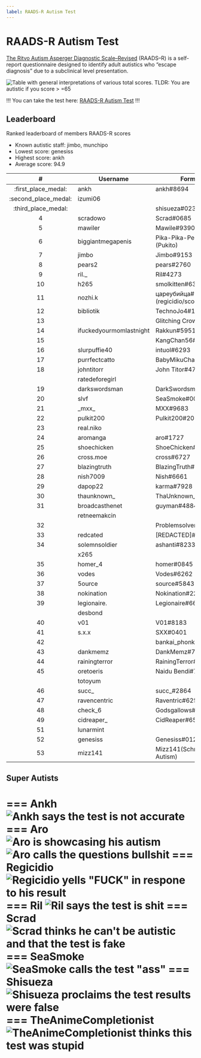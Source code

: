 ```yaml
---
label: RAADS-R Autism Test
---
```


# RAADS-R Autism Test

[The Ritvo Autism Asperger Diagnostic Scale–Revised](https://embrace-autism.com/raads-r) (RAADS–R) is a self-report questionnaire designed to identify adult autistics who “escape diagnosis” due to a subclinical level presentation.

![Table with general interpretations of various total scores. TLDR: You are autistic if you score > =65](https://github.com/snackbxx/lore/assets/61562681/b458273f-397d-43e5-a5b0-c653bcdcbe95)

!!!
You can take the test here: [RAADS-R Autism Test](https://embrace-autism.com/raads-r/#test)
!!!

## Leaderboard

Ranked leaderboard of members RAADS-R scores

- Known autistic staff: jimbo, munchipo
- Lowest score: genesiss
- Highest score: ankh
- Average score: 94.9

| #                    | Username                | Formerly                            | Score                                                                                        |
| :---:                | ---                     | ---                                 | ---                                                                                          |
| :first_place_medal:  | ankh                    | ankh#8694                           | [234](https://github.com/snackbxx/lore/assets/61562681/2083c472-27bc-4fc4-bff3-b3f31b6cbf9e) |
| :second_place_medal: | izumi06                 |                                     | [199](https://github.com/snackbxx/lore/assets/61562681/5d69da95-f94d-41ae-a5de-e3047829a9d0) |
| :third_place_medal:  |                         | shisueza#0232                       | [196](https://github.com/snackbxx/lore/assets/61562681/b58978b7-e62e-4348-b4fd-af402a893a90) |
| 4                    | scradowo                | Scrad#0685                          | [187](https://github.com/snackbxx/lore/assets/61562681/f4dacac3-f5d0-4c67-83da-f33f4a037caf) |
| 5                    | mawiler                 | Mawile#9390                         | [176](https://github.com/snackbxx/lore/assets/61562681/7f092327-ce4c-49ff-bb05-fce907509e83) |
| 6                    | biggiantmegapenis       | Pika-Pika-Penis#6981 (Pukito)       | [176](https://github.com/snackbxx/lore/assets/61562681/28766d96-a03c-4e4d-b453-1db0755950ec) |
| 7                    | jimbo                   | Jimbo#9153                          | [175](https://github.com/snackbxx/lore/assets/61562681/b7bf2ad0-9844-4d6a-bd38-20b865ccfda7) |
| 8                    | pears2                  | pears#2760                          | [171](https://github.com/snackbxx/lore/assets/61562681/62b9b43d-09fc-4c9d-a058-2f39963df21e) |
| 9                    | ril._                   | Ril#4273                            | [171](https://github.com/snackbxx/lore/assets/61562681/1bc7eefe-826b-4198-902f-e4b1ba4b79d4) |
| 10                   | h265                    | smolkitten#6314                     | [167](https://github.com/snackbxx/lore/assets/61562681/3ccb6fda-7de1-4ba8-b0be-0d81186c71e2) |
| 11                   | nozhi.k                 | цареубийца#6150 (regicidio/scourge) | [159](https://github.com/snackbxx/lore/assets/61562681/26f13370-f731-476a-a064-f47c9d8dac4a) |
| 12                   | bibliotik               | TechnoJo4#1337                      | [147](https://github.com/snackbxx/lore/assets/61562681/e9f0ace4-c78f-4e01-9eaa-c0e6f4f68589) |
| 13                   |                         | Glitching Crow#7080                 | [147](https://github.com/snackbxx/lore/assets/61562681/754bc5f1-08d5-48f8-ad2e-07c3e63d82b3) |
| 14                   | ifuckedyourmomlastnight | Rakkun#5951                         | [139](https://github.com/snackbxx/lore/assets/61562681/c809883d-89fd-43c3-b4e2-d776ced146e4) |
| 15                   |                         | KangChan56#4861                     | [135](https://github.com/snackbxx/lore/assets/61562681/0227b724-598e-4ef9-84bc-479a388a2377) |
| 16                   | slurpuffie40            | intuol#6293                         | [134](https://github.com/snackbxx/lore/assets/61562681/6ab2116a-e916-4f56-a203-714b29b6e5ba) |
| 17                   | purrfectcatto           | BabyMikuChan#0101                   | [131](https://github.com/snackbxx/lore/assets/61562681/90302ccb-9bbe-4c3b-a958-8131925215bc) |
| 18                   | johntitorr              | John Titor#4788                     | [120](https://github.com/snackbxx/lore/assets/61562681/95346315-591e-4b0f-8d29-7e83546a7d3a) |
|                      | ratedeforegirl          |                                     | [119](/static/incidents/raads-r/nagiko.png) |
| 19                   | darkswordsman           | DarkSwordsman#0001                  | [109](https://github.com/snackbxx/lore/assets/61562681/a912ae8b-b601-44ed-befd-5fae64f88f95) |
| 20                   | slvf                    | SeaSmoke#0002                       | [108](https://github.com/snackbxx/lore/assets/61562681/08242148-f8d8-4b26-91a9-572e844e7430) |
| 21                   | _mxx\_                  | MXX#9683                            | [094](https://github.com/snackbxx/lore/assets/61562681/fa8ae816-5a5e-42ff-aa53-ae1e5c756b64) |
| 22                   | pulkit200               | Pulkit200#2009                      | [092](https://github.com/snackbxx/lore/assets/61562681/a836be43-fc27-4de9-ae3a-cbb839f43b4a) |
| 23                   | real.niko               |                                     | [092](https://github.com/snackbxx/lore/assets/61562681/457dcdf1-d965-44ad-bdfc-8418d701f06b) |
| 24                   | aromanga                | aro#1727                            | [090](https://github.com/snackbxx/lore/assets/61562681/299ceb03-eb0e-4e53-a077-30586dad6f55) |
| 25                   | shoechicken             | ShoeChicken#6786                    | [090](https://github.com/snackbxx/lore/assets/61562681/7f522a5a-d781-4dc7-87cf-6bd8259893dc) |
| 26                   | cross.moe               | cross#6727                          | [087](https://github.com/snackbxx/lore/assets/61562681/7ed6f9c5-bb8b-46d2-a46e-7fc71272c2f4) |
| 27                   | blazingtruth            | BlazingTruth#4044                   | [087](https://github.com/snackbxx/lore/assets/61562681/3aebdd32-3aaf-4db4-a7ec-ca4e88cfb328) |
| 28                   | nish7009                | Nish#6661                           | [085](https://github.com/snackbxx/lore/assets/61562681/ab191c5a-0d7f-42b0-840f-182d13ee7414) |
| 29                   | dapop22                 | karma#7928                          | [083](https://github.com/snackbxx/lore/assets/61562681/a0451997-2fae-4cd9-bacf-5260cb6ef738) |
| 30                   | thaunknown_             | ThaUnknown_#3951                    | [080](https://github.com/snackbxx/lore/assets/61562681/3504d454-1eea-48e8-8461-cbaba7355487) |
| 31                   | broadcasthenet          | guyman#4884                         | [078](https://github.com/snackbxx/lore/assets/61562681/f5e65228-4d79-46eb-b0cb-84d0dc2d4906) |
|                      | retneemakcin            |                                     | [072](/static/incidents/raads-r/retneemakcin.png) |
| 32                   |                         | Problemsolver4ever#1559             | [071](https://github.com/snackbxx/lore/assets/61562681/6682f046-4f90-48f3-b805-250d9948b030) |
| 33                   | redcated                | [REDACTED\]#2110                    | [063](https://github.com/snackbxx/lore/assets/61562681/911765db-1b19-4286-939b-349ed3bc3cfb) |
| 34                   | solemnsoldier           | ashanti#8233                        | [063](https://github.com/snackbxx/lore/assets/61562681/ab9a5b83-75c9-4517-847c-314f9c0cd693) |
|                      | x265                    |                                     | [058](/static/incidents/raads-r/x265.png) |
| 35                   | homer_4                 | homer#0845                          | [057](https://github.com/snackbxx/lore/assets/61562681/be68ff4b-d314-48a0-b3a0-316722082525) |
| 36                   | vodes                   | Vodes#6262                          | [057](https://github.com/snackbxx/lore/assets/61562681/1ccf00c5-01c3-4a61-a8d3-f01e35c8711b) |
| 37                   | 5ource                  | source#5843                         | [042](https://github.com/snackbxx/lore/assets/61562681/616368f6-7576-4798-8377-7b882b13f9f8) |
| 38                   | nokination              | Nokination#2225                     | [041](https://github.com/snackbxx/lore/assets/61562681/4af06e96-4c24-439f-8050-4a55fcd18776) |
| 39                   | legionaire.             | Legionaire#6645                     | [041](https://github.com/snackbxx/lore/assets/61562681/9a1999ce-9b5b-4e5a-af41-b2ba0e9c0010) |
|                      | desbond                 |                                     | [033](/static/incidents/raads-r/desbond.jpg) |
| 40                   | v01                     | V01#8183                            | [030](https://github.com/snackbxx/lore/assets/61562681/6ba08035-1898-476d-9ef0-1abf482d5934) |
| 41                   | s.x.x                   | SXX#0401                            | [028](https://github.com/snackbxx/lore/assets/61562681/8449bead-70a8-4f67-a9c9-74a6396ae4a6) |
| 42                   |                         | bankai_phonk#7658                   | [027](https://github.com/snackbxx/lore/assets/61562681/0dab0812-5bc1-416a-a1da-dee7464d033b) |
| 43                   | dankmemz                | DankMemz#7979                       | [022](https://github.com/snackbxx/lore/assets/61562681/20cdf4cb-3795-4cbd-be29-6ad40a42216b) |
| 44                   | rainingterror           | RainingTerror#0365                  | [020](https://github.com/snackbxx/lore/assets/61562681/8de42d54-af7e-496a-b3c5-9ef290786ffd) |
| 45                   | oretoeris               | Naidu Bendi#7077                    | [018](https://github.com/snackbxx/lore/assets/61562681/cd3fdd4e-98b2-4db1-a7b8-5f6faca5f038) |
|                      | totoyum                 |                                     | [018](/static/incidents/raads-r/totoyum.png) |
| 46                   | succ_                   | succ_#2864                          | [016](https://github.com/snackbxx/lore/assets/61562681/d1e8bca6-7f7f-4160-aa07-f65c2d5172bc) |
| 47                   | ravencentric            | Raventric#6253                      | [015](https://github.com/snackbxx/lore/assets/61562681/c4b4179c-974d-4858-b3d5-4f34a23a4722) |
| 48                   | check_6                 | Godsgallows#9665                    | [013](https://github.com/snackbxx/lore/assets/61562681/e05da262-ad86-4660-9b75-b44a7ebc1037) |
| 49                   | cidreaper_              | CidReaper#6535                      | [009](https://github.com/snackbxx/lore/assets/61562681/7ea41e38-c47b-4806-b850-eaedc8628812) |
| 51                   | lunarmint               |                                     | [009](https://github.com/snackbxx/lore/assets/61562681/d9d715bc-8248-4767-a0ee-7ecd4b8593fc) |
| 52                   | genesiss                | Genesiss#0125                       | [007](https://github.com/snackbxx/lore/assets/61562681/266deb13-e86d-4be8-83e3-95254b2ecd57) |
| 53                   | mizz141                 | Mizz141(Schrödingers Autism)        | [006](https://github.com/snackbxx/lore/assets/61562681/24f53299-44b4-4932-a1a7-e8a68e26da65) / [237](https://github.com/snackbxx/lore/assets/61562681/5d11c596-c355-43da-9bf9-7b56be742381) |

## Super Autists

=== Ankh
![Ankh says the test is not accurate](https://github.com/snackbxx/lore/assets/61562681/172a1c41-bafe-4201-aa68-48c92e0305e7)
=== Aro
![Aro is showcasing his autism](https://github.com/snackbxx/lore/assets/61562681/eccbe53a-edcf-4e35-8174-f6e0554333d7)
![Aro calls the questions bullshit](https://github.com/snackbxx/lore/assets/61562681/5a335f99-e1e7-4146-a97b-a55fb4124b2d)
=== Regicidio
![Regicidio yells "FUCK" in respone to his result](https://github.com/snackbxx/lore/assets/61562681/6cfdf0bf-0382-433c-bd66-db47e543ac51)
=== Ril
![Ril says the test is shit](https://github.com/snackbxx/lore/assets/61562681/688cb75f-535f-4d33-b815-bffc69309da5)
=== Scrad
![Scrad thinks he can't be autistic and that the test is fake](https://github.com/snackbxx/lore/assets/61562681/c12b3423-5658-42ec-8ad5-12d4add9d0fd)
=== SeaSmoke
![SeaSmoke calls the test "ass"](https://github.com/snackbxx/lore/assets/61562681/f1c06fe9-2d04-42f5-9c30-43c8584802d3)
=== Shisueza
![Shisueza proclaims the test results were false](https://github.com/snackbxx/lore/assets/61562681/e99dfeca-21a3-4110-b183-2f7b4b7ce102)
=== TheAnimeCompletionist
![TheAnimeCompletionist thinks this test was stupid](https://github.com/snackbxx/lore/assets/61562681/8c4d5a47-9709-41e1-9fb5-51c076438805)
===
